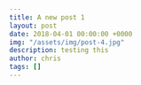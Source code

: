 ```yaml
---
title: A new post 1
layout: post
date: 2018-04-01 00:00:00 +0000
img: "/assets/img/post-4.jpg"
description: testing this
author: chris
tags: []
---
```


